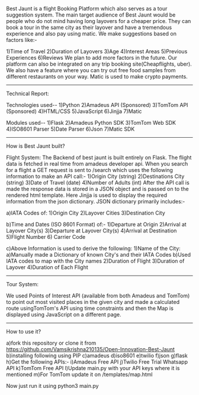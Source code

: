 Best Jaunt is a flight Booking Platform which also serves as a tour suggestion system.
The main target audience of Best Jaunt would be people who do not mind having long layovers for a cheaper price. 
They can book a tour in the same city as their layover and have a tremendous experience and also pay using matic. We make suggestions based on factors like:-

1)Time of Travel 2)Duration of Layovers
3)Age
4)Interest Areas
5)Previous Experiences
6)Reviews
We plan to add more factors in the future. Our platform can also be integrated on any trip booking site(Cheapflights, uber). 
We also have a feature where you can try out free food samples from different restaurants on your way.
Matic is used to make crypto payments.

---------------------------------------------------------------------------------------------------------------------------------------
Technical Report:

Technologies used--
1)Python
2)Amadeus API (Sponsored)
3)TomTom API (Sponsored)
4)HTML/CSS
5)JavaScript
6)Jinjja
7)Matic

Modules used--
1)Flask 
2)Amadeus Python SDK 
3)TomTom Web SDK
4)ISO8601 Parser
5)Date Parser
6)Json
7)Matic SDK

--------------------------------------------------------------------------------------------------------------------------------------
How is Best Jaunt built?

Flight System:
The Backend of best jaunt is built entirely on Flask. The flight data is fetched in real time from amadeus developer api.
When you search for a flight a GET request is sent to /search which uses the following information to make an API call:-
1)Origin City (string)
2)Destinations City (string)
3)Date of Travel (date)
4)Number of Adults (int)
After the API call is made the response data is stored in a JSON object and is passed on to the rendered html template. 
Here Jinjja is used to display the required information from the json dictionary. JSON dictionary primarily includes:-

a)IATA Codes of: 
1)Origin City
2)Layover Cities 
3)Destination City

b)Time and Dates (ISO 8601 Format) of:-
1)Departure at Origin 
2)Arrival at Layover City(s) 
3)Departure at Layover City(s) 
4)Arrival at Destination
5)Flight Number
6) Carrier Code

c)Above Information is used to derive the following:
1)Name of the City: a)Manually made a Dictionary of known City's and their IATA Codes b)Used IATA codes to map with the City names
2)Duration of Flight
3)Duration of Layover
4)Duration of Each Flight

----------------------------------------------------------------------------------------------------------------------------------------

Tour System:

We used Points of Interest API (available from both Amadeus and TomTom) to point out most visited places in the given city and made a
calculated route usingTomTom's API using time constraints and then the Map is displayed using JavaScript on a different page.

----------------------------------------------------------------------------------------------------------------------------------------

How to use it?

a)fork this repository or clone it from https://github.com/Vamsikrishna210135/Open-Innovation-Best-Jaunt
b)installing following using PIP
c)amadeus
d)iso8601
e)twilio
f)json
g)flask
h)Get the following APIs:-
i)Amadeus Free API
j)Twilio Free Trial Whatsapp API
k)TomTom Free API
l)Update main.py with your API keys where it is mentioned
m)For TomTom update it on /templates/map.html

Now just run it using python3 main.py
